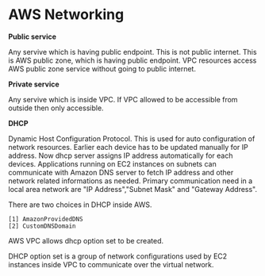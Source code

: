 # AWS Networking

**Public service**

Any servive which is having public endpoint. This is not public internet. This is AWS public zone, which is having public endpoint. VPC resources access AWS public zone service without going to public internet. 

**Private service**

Any servive which is inside VPC. If VPC allowed to be accessible from outside then only accessible. 

**DHCP**

Dynamic Host Configuration Protocol. This is used for auto configuration of network resources. Earlier each device has to be updated manually for IP address. Now dhcp server assigns IP address automatically for each devices. Applications running on EC2 instances on subnets can communicate with Amazon DNS server to fetch IP address and other network related informations as needed.  Primary communication need in a local area network are "IP Address","Subnet Mask" and "Gateway Address".

There are two choices in DHCP inside AWS. 

    [1] AmazonProvidedDNS
    [2] CustomDNSDomain

AWS VPC allows dhcp option set to be created. 

DHCP option set is a group of network configurations used by EC2 instances inside VPC to communicate over the virtual network. 




